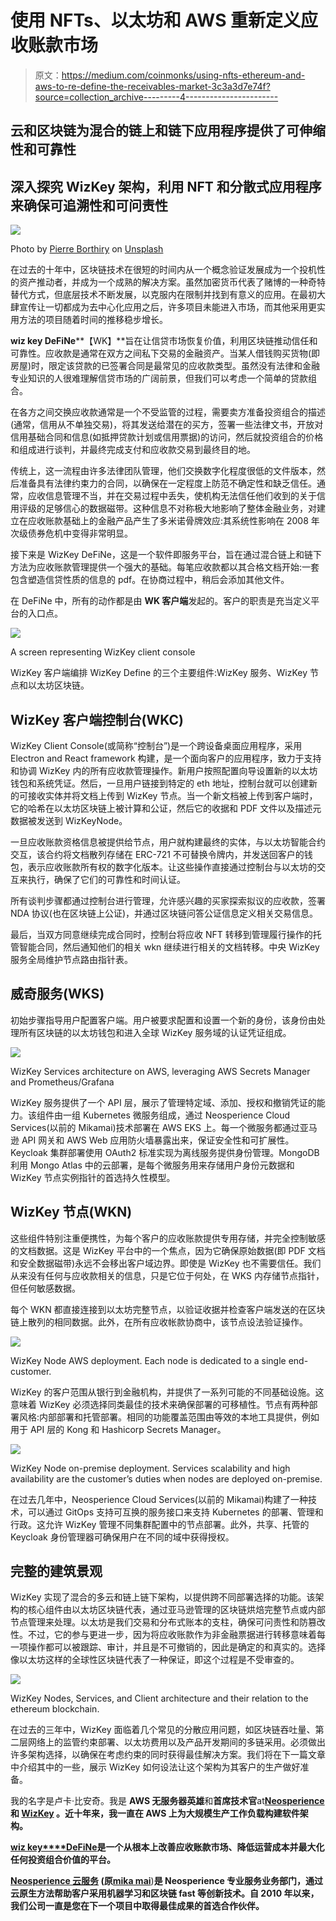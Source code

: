 # 使用 NFTs、以太坊和 AWS 重新定义应收账款市场

> 原文：<https://medium.com/coinmonks/using-nfts-ethereum-and-aws-to-re-define-the-receivables-market-3c3a3d7e74f?source=collection_archive---------4----------------------->

## 云和区块链为混合的链上和链下应用程序提供了可伸缩性和可靠性

## 深入探究 WizKey 架构，利用 NFT 和分散式应用程序来确保可追溯性和可问责性

![](img/e44496a44d5bce0d75b482766a01e265.png)

Photo by [Pierre Borthiry](https://unsplash.com/@peiobty?utm_source=unsplash&utm_medium=referral&utm_content=creditCopyText) on [Unsplash](https://unsplash.com/?utm_source=unsplash&utm_medium=referral&utm_content=creditCopyText)

在过去的十年中，区块链技术在很短的时间内从一个概念验证发展成为一个投机性的资产推动者，并成为一个成熟的解决方案。虽然加密货币代表了赌博的一种奇特替代方式，但底层技术不断发展，以克服内在限制并找到有意义的应用。在最初大肆宣传让一切都成为去中心化应用之后，许多项目未能进入市场，而其他采用更实用方法的项目随着时间的推移稳步增长。

**wiz key DeFiNe****【WK】**旨在让信贷市场恢复价值，利用区块链推动信任和可靠性。应收款是通常在双方之间私下交易的金融资产。当某人借钱购买货物(即房屋)时，限定该贷款的已签署合同是最常见的应收款类型。虽然没有法律和金融专业知识的人很难理解信贷市场的广阔前景，但我们可以考虑一个简单的贷款组合。

在各方之间交换应收款通常是一个不受监管的过程，需要卖方准备投资组合的描述(通常，信用从不单独交易)，将其发送给潜在的买方，签署一些法律文书，开放对信用基础合同和信息(如抵押贷款计划或信用票据)的访问，然后就投资组合的价格和组成进行谈判，并最终完成支付和应收款交易到最终目的地。

传统上，这一流程由许多法律团队管理，他们交换数字化程度很低的文件版本，然后准备具有法律约束力的合同，以确保在一定程度上防范不确定性和缺乏信任。通常，应收信息管理不当，并在交易过程中丢失，使机构无法信任他们收到的关于信用评级的足够信心的数据磁带。这种信息不对称极大地影响了整体金融业务，对建立在应收账款基础上的金融产品产生了多米诺骨牌效应:其系统性影响在 2008 年次级债券危机中变得非常明显。

接下来是 WizKey DeFiNe，这是一个软件即服务平台，旨在通过混合链上和链下方法为应收账款管理提供一个强大的基础。每笔应收款都以其合格文档开始:一套包含塑造信贷性质的信息的 pdf。在协商过程中，稍后会添加其他文件。

在 DeFiNe 中，所有的动作都是由 **WK 客户端**发起的。客户的职责是充当定义平台的入口点。

![](img/4660d23ac5939937df4921540d40f6d7.png)

A screen representing WizKey client console

WizKey 客户端编排 WizKey Define 的三个主要组件:WizKey 服务、WizKey 节点和以太坊区块链。

## WizKey 客户端控制台(WKC)

WizKey Client Console(或简称“控制台”)是一个跨设备桌面应用程序，采用 Electron and React framework 构建，是一个面向客户的应用程序，致力于支持和协调 WizKey 内的所有应收款管理操作。新用户按照配置向导设置新的以太坊钱包和系统凭证。然后，一旦用户链接到特定的 eth 地址，控制台就可以创建新的可接收实体并将文档上传到 WizKey 节点。当一个新文档被上传到客户端时，它的哈希在以太坊区块链上被计算和公证，然后它的收据和 PDF 文件以及描述元数据被发送到 WizKeyNode。

一旦应收账款资格信息被提供给节点，用户就构建最终的实体，与以太坊智能合约交互，该合约将文档散列存储在 ERC-721 不可替换令牌内，并发送回客户的钱包，表示应收账款所有权的数字化版本。让这些操作直接通过控制台与以太坊的交互来执行，确保了它们的可靠性和时间认证。

所有谈判步骤都通过控制台进行管理，允许感兴趣的买家探索拟议的应收款，签署 NDA 协议(也在区块链上公证)，并通过区块链问答公证信息定义相关交易信息。

最后，当双方同意继续完成合同时，控制台将应收 NFT 转移到管理履行操作的托管智能合同，然后通知他们的相关 wkn 继续进行相关的文档转移。中央 WizKey 服务全局维护节点路由指针表。

## 威奇服务(WKS)

初始步骤指导用户配置客户端。用户被要求配置和设置一个新的身份，该身份由处理所有区块链的以太坊钱包和进入全球 WizKey 服务域的认证凭证组成。

![](img/bd2d482e300707f60a478958f45fe188.png)

WizKey Services architecture on AWS, leveraging AWS Secrets Manager and Prometheus/Grafana

WizKey 服务提供了一个 API 层，展示了管理特定域、添加、授权和撤销凭证的能力。该组件由一组 Kubernetes 微服务组成，通过 Neosperience Cloud Services(以前的 Mikamai)技术部署在 AWS EKS 上。每一个微服务都通过亚马逊 API 网关和 AWS Web 应用防火墙暴露出来，保证安全性和可扩展性。Keycloak 集群部署使用 OAuth2 标准实现为离线服务提供身份管理。MongoDB 利用 Mongo Atlas 中的云部署，是每个微服务用来存储用户身份元数据和 WizKey 节点实例指针的首选持久性模型。

## WizKey 节点(WKN)

这些组件特别注重便携性，为每个客户的应收账款提供专用存储，并完全控制敏感的文档数据。这是 WizKey 平台中的一个焦点，因为它确保原始数据(即 PDF 文档和安全数据磁带)永远不会移出客户域边界。即使是 WizKey 也不需要信任。我们从来没有任何与应收款相关的信息，只是它位于何处，在 WKS 内存储节点指针，但任何敏感数据。

每个 WKN 都直接连接到以太坊完整节点，以验证收据并检查客户端发送的在区块链上散列的相同数据。此外，在所有应收帐款协商中，该节点设法验证操作。

![](img/8fe7c1e4ddeea00b72143c406212307a.png)

WizKey Node AWS deployment. Each node is dedicated to a single end-customer.

WizKey 的客户范围从银行到金融机构，并提供了一系列可能的不同基础设施。这意味着 WizKey 必须选择同类最佳的技术来确保部署的可移植性。节点有两种部署风格:内部部署和托管部署。相同的功能覆盖范围由等效的本地工具提供，例如用于 API 层的 Kong 和 Hashicorp Secrets Manager。

![](img/65a63a7783feaa0e3f290548d4397e6b.png)

WizKey Node on-premise deployment. Services scalability and high availability are the customer’s duties when nodes are deployed on-premise.

在过去几年中，Neosperience Cloud Services(以前的 Mikamai)构建了一种技术，可以通过 GitOps 支持可互换的服务接口来支持 Kubernetes 的部署、管理和行政。这允许 WizKey 管理不同集群配置中的节点部署。此外，共享、托管的 Keycloak 身份管理器可确保用户在不同的域中获得授权。

## 完整的建筑景观

WizKey 实现了混合的多云和链上链下架构，以提供跨不同部署选择的功能。该架构的核心组件由以太坊区块链代表，通过亚马逊管理的区块链烘焙完整节点或内部节点管理来处理。以太坊是我们交易和分布式账本的支柱，确保可问责性和防篡改性。不过，它的参与更进一步，因为将应收账款作为非金融票据进行转移意味着每一项操作都可以被跟踪、审计，并且是不可撤销的，因此是确定的和真实的。选择像以太坊这样的全球性区块链代表了一种保证，即这个过程是不受审查的。

![](img/882d1722832ac9483b9b6aa626886503.png)

WizKey Nodes, Services, and Client architecture and their relation to the ethereum blockchain.

在过去的三年中，WizKey 面临着几个常见的分散应用问题，如区块链吞吐量、第二层网络上的监管约束部署、以太坊费用以及产品开发期间的多链采用。必须做出许多架构选择，以确保在考虑约束的同时获得最佳解决方案。我们将在下一篇文章中介绍其中的一些，展示 WizKey 如何设法让这个架构为其客户的生产做好准备。

我的名字是卢卡·比安奇。我是 **AWS 无服务器英雄**和**首席技术官**at[**Neosperience**](https://www.neosperience.com/)**和 [**WizKey**](http://www.wizkey.io) 。近十年来，我一直在 AWS 上为大规模生产工作负载构建软件架构。**

**[**wiz key****DeFiNe**](https://www.wizkey.io/en)是一个从根本上改善应收账款市场、降低运营成本并最大化任何投资组合价值的平台。**

**[**Neosperience 云服务**](https://www.neosperience.com/) **(原**[**mika mai**](https://www.mikamai.com/)**)**是 Neosperience 专业服务业务部门，通过云原生方法帮助客户采用机器学习和区块链 fast 等创新技术。自 2010 年以来，我们公司一直是您在下一个项目中取得最佳成果的首选合作伙伴。**